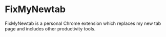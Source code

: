 # FixMyNewtab
FixMyNewtab is a personal Chrome extension which replaces my new tab page and includes other productivity tools.
